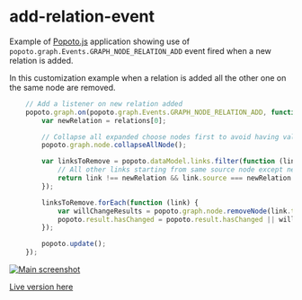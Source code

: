 # add-relation-event

Example of [Popoto.js](http://popotojs.com/) application showing use of ```popoto.graph.Events.GRAPH_NODE_RELATION_ADD``` event fired when a new relation is added.

In this customization example when a relation is added all the other one on the same node are removed.

```javascript
    // Add a listener on new relation added
    popoto.graph.on(popoto.graph.Events.GRAPH_NODE_RELATION_ADD, function (relations) {
        var newRelation = relations[0];

        // Collapse all expanded choose nodes first to avoid having value node in selection.
        popoto.graph.node.collapseAllNode();

        var linksToRemove = popoto.dataModel.links.filter(function (link) {
            // All other links starting from same source node except new one.
            return link !== newRelation && link.source === newRelation.source;
        });

        linksToRemove.forEach(function (link) {
            var willChangeResults = popoto.graph.node.removeNode(link.target);
            popoto.result.hasChanged = popoto.result.hasChanged || willChangeResults;
        });

        popoto.update();
    });
```

[![Main screenshot](https://nhogs.github.io/popoto-examples/add-relation-event/screen/main.png "Main screenshot")](https://nhogs.github.io/popoto-examples/add-relation-event/index.html)

[Live version here](https://nhogs.github.io/popoto-examples/add-relation-event/index.html)
